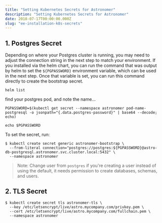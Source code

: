```yaml
---
title: "Setting Kubernetes Secrets for Astronomer"
description: "Setting Kubernetes Secrets for Astronomer"
date: 2018-07-17T00:00:00.000Z
slug: "ee-installation-k8s-secrets"
---
```


## 1. Postgres Secret

Depending on where your Postgres cluster is running, you may need to adjust the connection string in the next step to match your environment. If you installed via the helm chart, you can run the command that was output by helm to set the `${PGPASSWORD}` environment variable, which can be used in the next step. Once that variable is set, you can run this command directly to create the bootstrap secret.

```
helm list
```

find your postgres pod, and note the name...

```
PGPASSWORD=$(kubectl get secret --namespace astronomer pod-name-postgresql -o jsonpath="{.data.postgres-password}" | base64 --decode; echo)

echo $PGPASSWORD
```

To set the secret, run:

```shell
$ kubectl create secret generic astronomer-bootstrap \
  --from-literal connection="postgres://postgres:${PGPASSWORD}@astro-db-postgresql.astronomer.svc.cluster.local:5432" \
  --namespace astronomer
```

> Note: Change user from `postgres` if you're creating a user instead of using the default, it needs permission to create databases, schemas, and users.

## 2. TLS Secret

```shell
$ kubectl create secret tls astronomer-tls \
  --key /etc/letsencrypt/live/astro.mycompany.com/privkey.pem \
  --cert /etc/letsencrypt/live/astro.mycompany.com/fullchain.pem \
  --namespace astronomer
```
